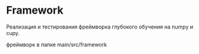 # Framework

Реализация и тестирования фреймворка глубокого обучения на numpy и cupy.

фреймворк в папке main/src/framework

